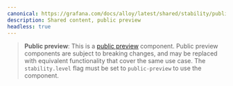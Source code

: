 ```yaml
---
canonical: https://grafana.com/docs/alloy/latest/shared/stability/public_preview/
description: Shared content, public preview
headless: true
---
```


> **Public preview**: This is a [public preview][] component. Public preview components are subject to breaking
> changes, and may be replaced with equivalent functionality that cover the same use case. The `stability.level` flag must 
> be set to `public-preview` to use the component.

[public preview]: https://grafana.com/docs/release-life-cycle/
